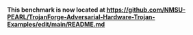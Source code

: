 #### This benchmark is now located at https://github.com/NMSU-PEARL/TrojanForge-Adversarial-Hardware-Trojan-Examples/edit/main/README.md


